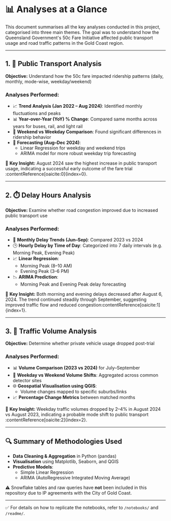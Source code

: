 # 📊 Analyses at a Glance

This document summarises all the key analyses conducted in this project, categorised into three main themes. The goal was to understand how the Queensland Government's 50c Fare Initiative affected public transport usage and road traffic patterns in the Gold Coast region.

---

## 1. 🚉 Public Transport Analysis

**Objective:** Understand how the 50c fare impacted ridership patterns (daily, monthly, mode-wise, weekday/weekend)

### Analyses Performed:
- 📈 **Trend Analysis (Jan 2022 – Aug 2024)**: Identified monthly fluctuations and peaks
- 📊 **Year-over-Year (YoY) % Change**: Compared same months across years for buses, rail, and light rail
- 📆 **Weekend vs Weekday Comparison**: Found significant differences in ridership behavior
- 🔮 **Forecasting (Aug–Dec 2024)**:
  - Linear Regression for weekday and weekend trips
  - ARIMA model for more robust weekday trip forecasting

📌 **Key Insight:** August 2024 saw the highest increase in public transport usage, indicating a successful early outcome of the fare trial&#8203;:contentReference[oaicite:0]{index=0}.

---

## 2. ⏱️ Delay Hours Analysis

**Objective:** Examine whether road congestion improved due to increased public transport use

### Analyses Performed:
- 📅 **Monthly Delay Trends (Jun–Sep)**: Compared 2023 vs 2024
- 🕒 **Hourly Delay by Time of Day**: Categorized into 7 daily intervals (e.g. Morning Peak, Evening Peak)
- 📈 **Linear Regression**:
  - Morning Peak (8–10 AM)
  - Evening Peak (3–6 PM)
- 📉 **ARIMA Prediction**:
  - Morning Peak and Evening Peak delay forecasting

📌 **Key Insight:** Both morning and evening delays decreased after August 6, 2024. The trend continued steadily through September, suggesting improved traffic flow and reduced congestion&#8203;:contentReference[oaicite:1]{index=1}.

---

## 3. 🚗 Traffic Volume Analysis

**Objective:** Determine whether private vehicle usage dropped post-trial

### Analyses Performed:
- 📊 **Volume Comparison (2023 vs 2024)** for July–September
- 📅 **Weekday vs Weekend Volume Shifts**: Aggregated across common detector sites
- 🌐 **Geospatial Visualisation using QGIS**:
  - Volume changes mapped to specific suburbs/links
- 📈 **Percentage Change Metrics** between matched months

📌 **Key Insight:** Weekday traffic volumes dropped by 2–4% in August 2024 vs August 2023, indicating a probable mode shift to public transport&#8203;:contentReference[oaicite:2]{index=2}.

---

## 🔍 Summary of Methodologies Used

- **Data Cleaning & Aggregation** in Python (pandas)
- **Visualisation** using Matplotlib, Seaborn, and QGIS
- **Predictive Models**:
  - Simple Linear Regression
  - ARIMA (AutoRegressive Integrated Moving Average)

⚠️ Snowflake tables and raw queries have **not** been included in this repository due to IP agreements with the City of Gold Coast.

---

✅ For details on how to replicate the notebooks, refer to `/notebooks/` and `/readme/`.

